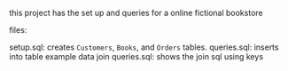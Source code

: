 this project has the set up and queries for a online fictional bookstore

files:

setup.sql: creates `Customers`, `Books`, and `Orders` tables.
queries.sql: inserts into table example data
join queries.sql: shows the join sql using keys
